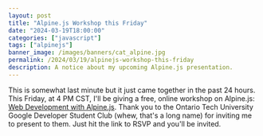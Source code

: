 ```yaml
---
layout: post
title: "Alpine.js Workshop this Friday"
date: "2024-03-19T18:00:00"
categories: ["javascript"]
tags: ["alpinejs"]
banner_image: /images/banners/cat_alpine.jpg
permalink: /2024/03/19/alpinejs-workshop-this-friday
description: A notice about my upcoming Alpine.js presentation.
---
```


This is somewhat last minute but it just came together in the past 24 hours. This Friday, at 4 PM CST, I'll be giving a free, online workshop on Alpine.js: [Web Development with Alpine.js](https://gdsc.community.dev/events/details/developer-student-clubs-ontario-tech-university-presents-web-development-with-alpinejs/). Thank you to the Ontario Tech University Google Developer Student Club (whew, that's a long name) for inviting me to present to them. Just hit the link to RSVP and you'll be invited. 
